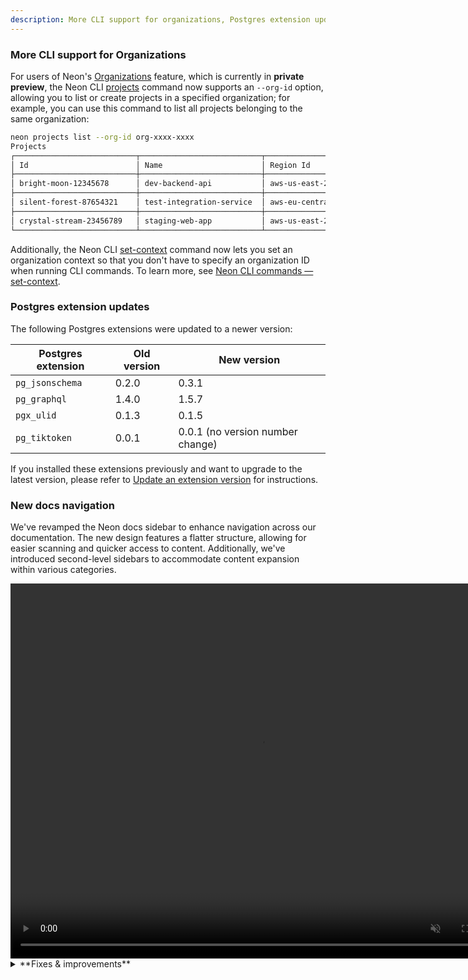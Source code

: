 ```yaml
---
description: More CLI support for organizations, Postgres extension updates, new docs navigation, fixes & improvements
---
```


### More CLI support for Organizations

For users of Neon's [Organizations](/docs/manage/organizations) feature, which is currently in **private preview**, the Neon CLI [projects](/docs/reference/cli-projects) command now supports an `--org-id` option, allowing you to list or create projects in a specified organization; for example, you can use this command to list all projects belonging to the same organization:

```bash
neon projects list --org-id org-xxxx-xxxx
Projects
┌───────────────────────────┬───────────────────────────┬────────────────────┬──────────────────────┐
│ Id                        │ Name                      │ Region Id          │ Created At           │
├───────────────────────────┼───────────────────────────┼────────────────────┼──────────────────────┤
│ bright-moon-12345678      │ dev-backend-api           │ aws-us-east-2      │ 2024-07-26T11:43:37Z │
├───────────────────────────┼───────────────────────────┼────────────────────┼──────────────────────┤
│ silent-forest-87654321    │ test-integration-service  │ aws-eu-central-1   │ 2024-05-30T22:14:49Z │
├───────────────────────────┼───────────────────────────┼────────────────────┼──────────────────────┤
│ crystal-stream-23456789   │ staging-web-app           │ aws-us-east-2      │ 2024-05-17T13:47:35Z │
└───────────────────────────┴───────────────────────────┴────────────────────┴──────────────────────┘
```

Additionally, the Neon CLI [set-context](/docs/reference/cli-set-context) command now lets you set an organization context so that you don't have to specify an organization ID when running CLI commands. To learn more, see [Neon CLI commands — set-context](/docs/reference/cli-set-context).

### Postgres extension updates

The following Postgres extensions were updated to a newer version:

| Postgres extension | Old version | New version |
| ------------------ | ----------- | ----------- |
| `pg_jsonschema`    | 0.2.0       | 0.3.1       |
| `pg_graphql`       | 1.4.0       | 1.5.7       |
| `pgx_ulid`         | 0.1.3       | 0.1.5       |
| `pg_tiktoken`      | 0.0.1       | 0.0.1 (no version number change) |


If you installed these extensions previously and want to upgrade to the latest version, please refer to [Update an extension version](/docs/extensions/pg-extensions#update-an-extension-version) for instructions.

### New docs navigation

We've revamped the Neon docs sidebar to enhance navigation across our documentation. The new design features a flatter structure, allowing for easier scanning and quicker access to content. Additionally, we've introduced second-level sidebars to accommodate content expansion within various categories.

<video autoPlay playsInline muted loop width="800" height="600">
  <source type="video/mp4" src="/docs/relnotes/new_docs_nav.mp4"/>
</video>

<details>
<summary>**Fixes & improvements**</summary>

- In the **Add new compute** and **Edit compute settings** drawers, the **Seconds** option in the **Autosuspend time** drop-down is now hidden when the minimum setting is 60 seconds or more, or if the current setting is already in seconds.
- A better message is displayed in the Neon SQL Editor when a connection is closed due to inactivity. The previous error message, `Terminating connection due to administrator command`, was changed to `The connection was closed due to inactivity. It will automatically reopen when you run your next query`.
- Queries saved to the Neon SQL Editor **History** list are now limited to 9 KB in length. While you can execute longer queries from the SQL Editor, any query exceeding 9 KB will be truncated when saved. A `-- QUERY TRUNCATED` comment is added at the beginning of these queries to indicate truncation. Additionally, if you input a query longer than 9 KB in the SQL Editor, a warning similar to the following will appear: `This query will still run, but the last 1234 characters will be truncated from query history`.
- The **Create new database** option in the **Database** drop-down menu within the **Connection Details** widget has been fixed. Previously, this option was not functioning.
- We updated the Drizzle Studio version that powers the **Tables** page in the Neon Console. This update addresses issues related to parsing the default value of a `jsonb` column and repeating of column names for columns with the same constraint name.
- Fixed an issue that caused a password-related error when switching between projects in the Neon SQL Editor.
- Optimized the options and selectors at the top of the Neon SQL Editor to better fit smaller screen sizes.
- Corrected an issue that caused a `Something went wrong` error to be briefly displayed after deleting a project from the **Settings** page in the Neon Console.

</details>
